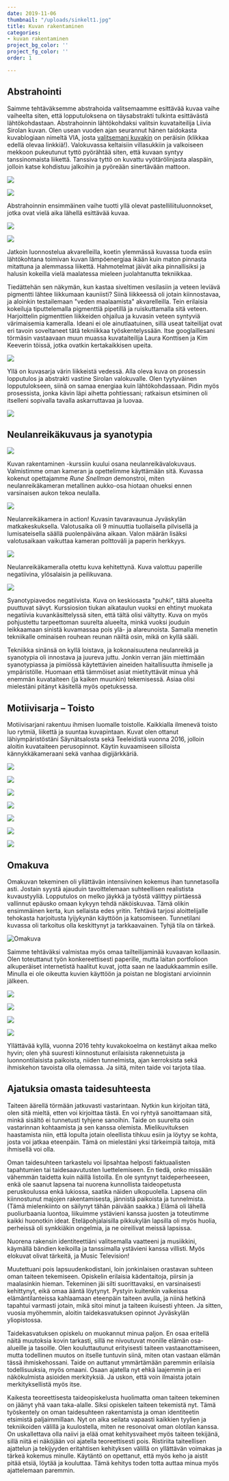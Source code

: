 ```yaml
---
date: 2019-11-06
thumbnail: "/uploads/sinkelt1.jpg"
title: Kuvan rakentaminen
categories:
- kuvan rakentaminen
project_bg_color: ''
project_fg_color: ''
order: 1

---
```

## Abstrahointi

Saimme tehtäväksemme abstrahoida valitsemaamme esittävää kuvaa vaihe vaiheelta siten, että lopputuloksena on täysabstrakti tulkinta esittävästä lähtökohdastaan. Abstrahoinnin lähtökohdaksi valitsin kuvataiteilija Liivia Sirolan kuvan. Olen usean vuoden ajan seurannut hänen taidokasta kuvablogiaan nimeltä VIA, josta [valitsemani kuvakin](http://1.bp.blogspot.com/-CSoiwhX33Sg/TzX7UV-gZzI/AAAAAAAAImo/NCM_WSRmUxE/s1600/IMG_2474.JPG) on peräisin (klikkaa edellä olevaa linkkiä!). Valokuvassa keltaisiin villasukkiin ja valkoiseen mekkoon pukeutunut tyttö pyörähtää siten, että kuvaan syntyy tanssinomaista liikettä. Tanssiva tyttö on kuvattu vyötärölinjasta alaspäin, jolloin katse kohdistuu jalkoihin ja pyöreään sinertävään mattoon.

![](/uploads/sininenmatto.jpg)

![](/uploads/keltainenm.jpg)

Abstrahoinnin ensimmäinen vaihe tuotti yllä olevat pastelliliituluonnokset, jotka ovat vielä aika lähellä esittävää kuvaa.

![](/uploads/täplät.jpg)

![](/uploads/abstraktiviiva.jpg)

Jatkoin luonnostelua akvarelleilla, koetin ylemmässä kuvassa tuoda esiin lähtökohtana toimivan kuvan lämpöenergiaa ikään kuin maton pinnasta mitattuna ja alemmassa liikettä. Hahmotelmat jäivät aika pinnallisiksi ja halusin kokeilla vielä maalatessa mieleen juolahtanutta tekniikkaa.

Tiedättehän sen näkymän, kun kastaa siveltimen vesilasiin ja veteen leviävä pigmentti lähtee liikkumaan kauniisti? Siinä liikkeessä oli jotain kiinnostavaa, ja aloinkin testailemaan "veden maalaamista" akvarelleilla. Tein erilaisia kokeiluja tiputtelemalla pigmenttiä pipetillä ja ruiskuttamalla sitä veteen. Harjoittelin pigmenttien liikkeiden ohjailua ja kuvasin veteen syntyviä värimaisemia kameralla. Ideani ei ole ainutlaatuinen, sillä useat taiteilijat ovat eri tavoin soveltaneet tätä tekniikkaa työskentelyssään. Itse googlaillesani törmäsin vastaavaan muun muassa kuvataiteilija Laura Konttisen ja Kim Keeverin töissä, jotka ovatkin kertakaikkisen upeita.

![](/uploads/collageleviää.jpg)

Yllä on kuvasarja värin liikkeistä vedessä. Alla oleva kuva on prosessin lopputulos ja abstrakti vastine Sirolan valokuvalle. Olen tyytyväinen lopputulokseen, siinä on samaa energiaa kuin lähtökohdassaan. Pidin myös prosessista, jonka kävin läpi aihetta pohtiessani; ratkaisun etsiminen oli itselleni sopivalla tavalla askarruttavaa ja luovaa.

![](/uploads/pyörresinkelt1.jpg)

## Neulanreikäkuvaus ja syanotypia

![](/uploads/rune.jpg)

Kuvan rakentaminen -kurssiin kuului osana neulanreikävalokuvaus. Valmistimme oman kameran ja opettelimme käyttämään sitä. Kuvassa kokenut opettajamme _Rune Snellman_ demonstroi, miten neulanreikäkameran metallinen aukko-osa hiotaan ohueksi ennen varsinaisen aukon tekoa neulalla.

![](/uploads/nkkuvaa.jpg)

Neulanreikäkamera in action! Kuvasin tavaravaunua Jyväskylän matkakeskuksella. Valotusaika oli 9 minuuttia tuollaisella pilvisellä ja lumisateisella säällä puolenpäiväna aikaan. Valon määrän lisäksi valotusaikaan vaikuttaa kameran polttoväli ja paperin herkkyys.

![](/uploads/junanega.jpg)

Neulanreikäkameralla otettu kuva kehitettynä. Kuva valottuu paperille negatiivina, ylösalaisin ja peilikuvana.

![](/uploads/syanotypiablogi.jpg)

Syanotypiavedos negatiivista. Kuva on keskiosasta "puhki", tältä alueelta puuttuvat sävyt. Kurssiosion tiukan aikataulun vuoksi en ehtinyt muokata negatiivia kuvankäsittelyssä siten, että tältä olisi vältytty. Kuva on myös pohjustettu tarpeettoman suurelta alueelta, minkä vuoksi jouduin leikkaamaan sinistä kuvamassaa pois ylä- ja alareunoista. Samalla menetin tekniikalle ominaisen rouhean reunan näiltä osin, mikä on kyllä sääli.

Tekniikka sinänsä on kyllä loistava, ja kokonaisuutena neulanreikä ja syanotypia oli innostava ja juureva juttu. Jonkin verran jäin miettimään syanotypiassa ja pimiössä käytettävien aineiden haitallisuutta ihmiselle ja ympäristölle. Huomaan että tämmöiset asiat mietityttävät minua yhä enemmän kuvataiteen (ja kaiken muunkin) tekemisessä. Asiaa olisi mielestäni pitänyt käsitellä myös opetuksessa.

## Motiivisarja – Toisto

Motiivisarjani rakentuu ihmisen luomalle toistolle. Kaikkialla ilmenevä toisto luo rytmiä, liikettä ja suuntaa kuvapintaan. Kuvat olen ottanut lähiympäristöstäni Säynätsalosta sekä Teeleidistä vuonna 2016, jolloin aloitin kuvataiteen perusopinnot. Käytin kuvaamiseen silloista kännykkäkameraani sekä vanhaa digijärkkäriä.

![](/uploads/pyykkinaru.jpg)

![](/uploads/viuhkapieni.jpg)

![](/uploads/tiiliseina.jpg)

![](/uploads/laituri_b.jpg)

![](/uploads/sohvai_b.jpg)

![](/uploads/kippo_b.jpg)

![](/uploads/ikkunanauha_b.jpg)

## Omakuva

Omakuvan tekeminen oli yllättävän intensiivinen kokemus ihan tunnetasolla asti. Jostain syystä ajauduin tavoittelemaan suhteellisen realistista kuvaustyyliä. Lopputulos on melko jäykkä ja työstä välittyy piirtäessä vallinnut epäusko omaan kykyyn tehdä näköiskuvaa. Tämä olikin ensimmäinen kerta, kun sellaista edes yritin. Tehtävä tarjosi aloittelijalle tehokasta harjoitusta lyijykynän käyttöön ja katsomiseen. Tunnetilani kuvassa oli tarkoitus olla keskittynyt ja tarkkaavainen. Tyhjä tila on tärkeä.

![](/uploads/omakuva_pieni.jpg "Omakuva")

Saimme tehtäväksi valmistaa myös omaa tailteilijaminää kuvaavan kollaasin. Olen toteuttanut työn konkereettisesti paperille, mutta laitan portfolioon alkuperäiset internetistä haalitut kuvat, jotta saan ne laadukkaammin esille. Minulla ei ole oikeutta kuvien käyttöön ja poistan ne blogistani arvioinnin jälkeen.

![](/uploads/kollaasiylaosa.jpg)

![](/uploads/kollaasitokaosa.jpg)

![](/uploads/kollaasikolmasosa.jpg)

![](/uploads/kollaasineljäs.jpg)

Yllättävää kyllä, vuonna 2016 tehty kuvakokoelma on kestänyt aikaa melko hyvin; olen yhä suuresti kiinnostunut erilaisista rakennetuista ja luonnontilaisista paikoista, niiden tunnelmista, ajan kerroksista sekä ihmiskehon tavoista olla olemassa. Ja siitä, miten taide voi tarjota tilaa.

## Ajatuksia omasta taidesuhteesta

Taiteen äärellä törmään jatkuvasti vastarintaan. Nytkin kun kirjoitan tätä, olen sitä mieltä, etten voi kirjoittaa tästä. En voi ryhtyä sanoittamaan sitä, minkä sisältö ei tunnetusti tyhjene sanoihin. Taide on suurelta osin vastarinnan kohtaamista ja sen kanssa olemista. Mielikuvituksen haastamista niin, että lopulta jotain oleellista tihkuu esiin ja löytyy se kohta, josta voi jatkaa eteenpäin. Tämä on mielestäni yksi tärkeimpiä taitoja, mitä ihmisellä voi olla. 

Oman taidesuhteen tarkastelu voi lipsahtaa helposti faktuaalisten tapahtumien tai taidesaavutusten luettelemiseen. En tiedä, onko missään vähemmän taidetta kuin näillä listoilla. En ole syntynyt taideperheeseen, enkä ole saanut lapsena tai nuorena kunnollista taideopetusta peruskoulussa enkä lukiossa, saatika näiden ulkopuolella. Lapsena olin kiinnostunut majojen rakentamisesta, jännistä paikoista ja tunnelmista. (Tämä mielenkiinto on säilynyt tähän päivään saakka.) Elämä oli lähellä puoliurbaania luontoa, liikuimme ystävieni kanssa juosten ja toteutimme kaikki huonotkin ideat. Eteläpohjalaisilla pikkukylän lapsilla oli myös huolia, perheissä oli synkkiäkin ongelmia, ja ne oireilivat meissä lapsissa.

Nuorena rakensin identiteettiäni valitsemalla vaatteeni ja musiikkini, käymällä bändien keikoilla ja tanssimalla ystävieni kanssa villisti. Myös elokuvat olivat tärkeitä, ja Music Television! 

Muutettuani pois lapsuudenkodistani, loin jonkinlaisen orastavan suhteen oman taiteen tekemiseen. Opiskelin erilaisia kädentaitoja, piirsin ja maalasinkin hieman. Tekeminen jäi silti suorittavaksi, en varsinaisesti kehittynyt, eikä omaa ääntä löytynyt. Pystyin kuitenkin vaikeissa elämäntilanteissa kahlaamaan eteenpäin taiteen avulla, ja niinä hetkinä tapahtui varmasti jotain, mikä sitoi minut ja taiteen ikuisesti yhteen. Ja sitten, vuosia myöhemmin, aloitin taidekasvatuksen opinnot Jyväskylän yliopistossa.

Taidekasvatuksen opiskelu on muokannut minua paljon. En osaa eritellä näitä muutoksia kovin tarkasti, sillä ne nivoutuvat monille elämän osa-alueille ja tasoille. Olen kouluttautunut erityisesti taiteen vastaanottamiseen, mutta todellinen muutos on itselle tuntuvin siinä, miten otan vastaan elämän tässä ihmiskehossani. Taide on auttanut ymmärtämään paremmin erilaisia todellisuuksia, myös omaani. Osaan ajatella nyt ehkä laajemmin ja eri näkökulmista asioiden merkityksiä. Ja uskon, että voin ilmaista jotain merkityksellistä myös itse.

Kaikesta teoreettisesta taideopiskelusta huolimatta oman taiteen tekeminen on jäänyt yhä vaan taka-alalle. Siksi opiskelen taiteen tekemistä nyt. Tämä työskentely on oman taidesuhteen rakentamista ja oman identiteetin etsimistä paljaimmillaan. Nyt on aika seilata vapaasti kaikkien tyylien ja tekniikoiden välillä ja kuulostella, miten ne resonoivat oman olotilan kanssa. On uskallettava olla naiivi ja elää omat kehitysvaiheet myös taiteen tekijänä, sillä niitä ei näköjään voi ajatella teoreettisesti pois. Ristiriita taiteellisen ajattelun ja tekijyyden eritahtisen kehityksen välillä on yllättävän voimakas ja tärkeä kokemus minulle. Käytäntö on opettanut, että myös keho ja aistit pitää etsiä, löytää ja kouluttaa. Tämä kehitys toden totta auttaa minua myös ajattelemaan paremmin.